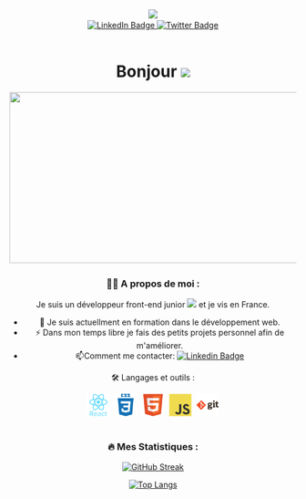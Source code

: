 <div id="header" align="center">
  <img src="https://media.giphy.com/media/M9gbBd9nbDrOTu1Mqx/giphy.gif" width="100"/>
  <div id="badges">
  <a href="https://www.linkedin.com/in/alexandre-benoît-fontaine/">
    <img src="https://img.shields.io/badge/LinkedIn-blue?style=for-the-badge&logo=linkedin&logoColor=white" alt="LinkedIn Badge"/>
  </a>
  <a href="https://twitter.com/kazimor5">
    <img src="https://img.shields.io/badge/Twitter-blue?style=for-the-badge&logo=twitter&logoColor=white" alt="Twitter Badge"/>
  </a>
</div>
<img src="https://komarev.com/ghpvc/?username=kazimor-5&style=flat-square&color=blue" alt=""/>
<h1>
  Bonjour
  <img src="https://media.giphy.com/media/hvRJCLFzcasrR4ia7z/giphy.gif" width="30px"/>
    <br>
</h1>
  <div align="center">
  <img src="https://media.giphy.com/media/vhVqGkxDYxAaRbOWVp/giphy.gif" width="600" height="300"/>
</div>
  
  ### :man_technologist: A propos de moi :
  
  Je suis un développeur front-end junior <img src="https://media.giphy.com/media/WUlplcMpOCEmTGBtBW/giphy.gif" width="30"> et je vis en France.
  
  - :telescope: Je suis actuellment en formation dans le développement web.
  - :zap: Dans mon temps libre je fais des petits projets personnel afin de m'améliorer.
  - :mailbox:Comment me contacter: [![Linkedin Badge](https://img.shields.io/badge/-alexandre-blue?style=flat&logo=Linkedin&logoColor=white)](https://www.linkedin.com/in/alexandre-benoît-fontaine/)
  
  :hammer_and_wrench: Langages et outils :
  <div>
  <img src="https://github.com/devicons/devicon/blob/master/icons/react/react-original-wordmark.svg" title="React" alt="React" width="40" height="40"/>&nbsp;
  <img src="https://github.com/devicons/devicon/blob/master/icons/css3/css3-plain-wordmark.svg"  title="CSS3" alt="CSS" width="40" height="40"/>&nbsp;
  <img src="https://github.com/devicons/devicon/blob/master/icons/html5/html5-original.svg" title="HTML5" alt="HTML" width="40" height="40"/>&nbsp;
  <img src="https://github.com/devicons/devicon/blob/master/icons/javascript/javascript-original.svg" title="JavaScript" alt="JavaScript" width="40" height="40"/>&nbsp;
  <img src="https://github.com/devicons/devicon/blob/master/icons/git/git-original-wordmark.svg" title="Git" **alt="Git" width="40" height="40"/>
</div>
    <br>
  
 ### :fire: Mes Statistiques :
  
  [![GitHub Streak](http://github-readme-streak-stats.herokuapp.com?user=kazimor-5&theme=dark&hide_border=true&date_format=j%20M%5B%20Y%5D)](https://git.io/streak-stats)
  
  [![Top Langs](https://github-readme-stats.vercel.app/api/top-langs/?username=kazimor-5&layout=compact&theme=vision-friendly-dark)](https://github.com/anuraghazra/github-readme-stats)
</div>
